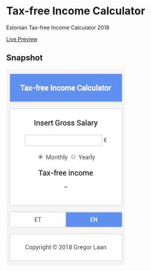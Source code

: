 # Tax-free Income Calculator
Estonian Tax-free Income Calculator 2018

[Live Preview](https://gregorlaan.github.io/Tax-free-Income-Calculator/)

## Snapshot
![alt text](https://github.com/gregorlaan/Tax-free-Income-Calculator/blob/master/snapshot.PNG "App Preview")
